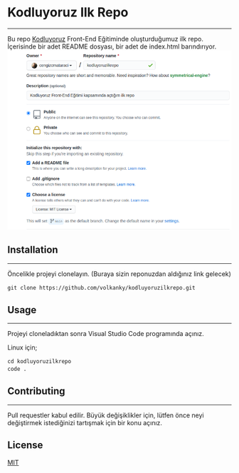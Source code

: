 # Kodluyoruz Ilk Repo
------------------------
Bu repo [Kodluyoruz](http://https://www.kodluyoruz.org/) Front-End Eğitiminde oluşturduğumuz ilk repo. İçerisinde bir adet README dosyası, bir adet de index.html barındırıyor.
![Baslangıcta yapılacaklar](https://github.com/Kodluyoruz/taskforce/blob/main/git/odev1/figures/github.png?raw=true)

## Installation
----------------
Öncelikle projeyi clonelayın. (Buraya sizin reponuzdan aldığınız link gelecek)

``` html
git clone https://github.com/volkanky/kodluyoruzilkrepo.git
```

## Usage
---------
Projeyi cloneladıktan sonra Visual Studio Code programında açınız.

Linux için;
``` html
cd kodluyoruzilkrepo
code .
```
## Contributing
-------
Pull requestler kabul edilir. Büyük değişiklikler için, lütfen önce neyi değiştirmek istediğinizi tartışmak için bir konu açınız.

## License
[MIT](https://choosealicense.com/licenses/mit/)